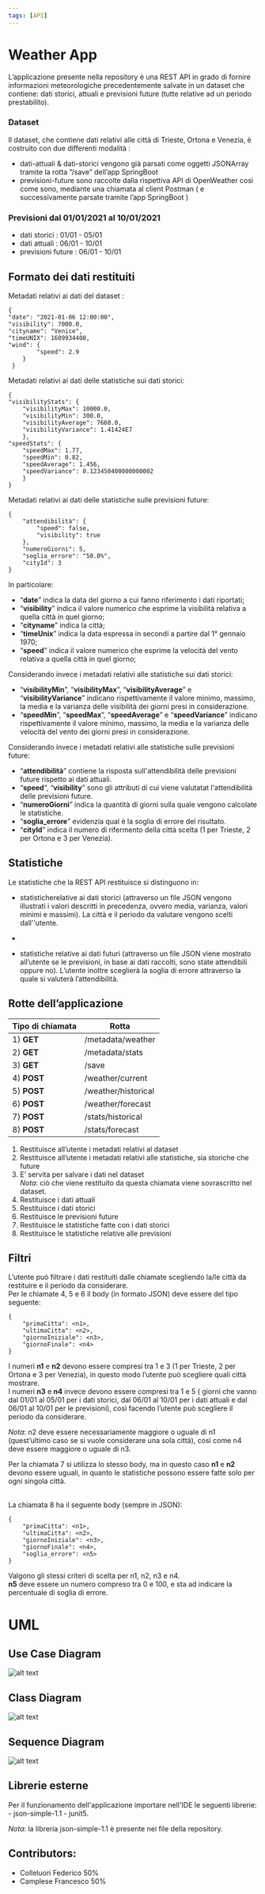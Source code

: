 ```yaml
---
tags: [API]
---
```


<h1 id="weather-app">Weather App</h1>
<p>L’applicazione presente nella repository è una REST API in grado di fornire informazioni meteorologiche precedentemente salvate in un dataset che contiene: dati storici, attuali e previsioni future (tutte relative ad un periodo prestabilito).</p>
<h3 id="dataset">Dataset</h3>
<p>Il dataset, che contiene dati relativi alle città di Trieste, Ortona e Venezia, è costruito con due differenti modalità :</p>
<ul>
<li>dati-attuali &amp; dati-storici vengono già parsati come oggetti JSONArray tramite la rotta “/save” dell’app SpringBoot</li>
<li>previsioni-future sono raccolte dalla rispettiva  API di OpenWeather così come sono, mediante una chiamata al client Postman ( e successivamente parsate tramite l’app SpringBoot )</li>
</ul>
<h3 id="previsioni-dal-01012021-al-10012021">Previsioni dal 01/01/2021 al 10/01/2021</h3>
<ul>
<li>dati storici :	  01/01 - 05/01</li>
<li>dati attuali :	  06/01 - 10/01</li>
<li>previsioni future : 06/01 - 10/01</li>
</ul>
<h2 id="formato-dei-dati-restituiti">Formato dei dati restituiti</h2>
Metadati relativi ai dati del dataset :
<pre><code>{
"date": "2021-01-06 12:00:00",
"visibility": 7000.0,
"cityname": "Venice",
"timeUNIX": 1609934400,
"wind": {
		"speed": 2.9
	}
 }
</code></pre>
<p>Metadati relativi ai dati delle statistiche sui dati storici:</p>
<pre><code>{
"visibilityStats": {
	"visibilityMax": 10000.0,
	"visibilityMin": 300.0,
	"visibilityAverage": 7660.0,
	"visibilityVariance": 1.41424E7
	},
"speedStats": {
	"speedMax": 1.77,
	"speedMin": 0.82,
	"speedAverage": 1.456,
	"speedVariance": 0.123450400000000002
	}
}
</code></pre>
<p>Metadati relativi ai dati delle statistiche sulle previsioni future:</p>
<pre><code>{
    "attendibilità": {
        "speed": false,
        "visibility": true
    },
    "numeroGiorni": 5,
    "soglia_errore": "50.0%",
    "cityId": 3
}
</code></pre>
<p>In particolare:</p>
<ul>
<li>“<strong>date</strong>” indica la data del giorno a cui fanno riferimento i dati riportati;</li>
<li>“<strong>visibility</strong>” indica il valore numerico che esprime la visibilità relativa a quella città in quel giorno;</li>
<li>“<strong>cityname</strong>” indica la città;</li>
<li>“<strong>timeUnix</strong>” indica la data espressa in secondi a partire dal 1° gennaio 1970;</li>
<li>“<strong>speed</strong>” indica il valore numerico che esprime la velocità del vento relativa a quella città in quel giorno;</li>
</ul>
<p>Considerando invece i metadati relativi alle statistiche sui dati storici:</p>
<ul>
<li>“<strong>visibilityMin</strong>”, “<strong>visibilityMax</strong>”, “<strong>visibilityAverage</strong>” e “<strong>visibilityVariance</strong>” indicano rispettivamente il valore minimo,  massimo, la media e la varianza delle visibilità dei giorni presi in considerazione.</li>
<li>“<strong>speedMin</strong>”, “<strong>speedMax</strong>”, “<strong>speedAverage</strong>” e “<strong>speedVariance</strong>” indicano rispettivamente il valore minimo, massimo, la media e la varianza delle velocità del vento dei giorni presi in considerazione.</li>
</ul>
<p>Considerando invece i metadati relativi alle statistiche sulle previsioni future:</p>
<ul>
<li>“<strong>attendibilità</strong>” contiene la risposta sull'attendibilità delle previsioni future rispetto ai dati attuali.</li>
<li>“<strong>speed</strong>”, “<strong>visibility</strong>” sono gli attributi di cui viene valutatat l'attendibilità delle previsioni future.</li>
<li>“<strong>numeroGiorni</strong>” indica la quantità di giorni sulla quale vengono calcolate le statistiche.</li>
<li>“<strong>soglia_errore</strong>” evidenzia qual è la soglia di errore del risultato.</li>
<li>“<strong>cityId</strong>” indica il numero di rifermento della città scelta (1 per Trieste, 2 per Ortona e 3 per Venezia).</li>
</ul>
<h2 id="statistiche">Statistiche</h2>
<p>
</p><p>
Le statistiche che la REST API restituisce si distinguono in:</p>
<ul>
<li>
<p>statisticherelative ai dati storici (attraverso un file JSON vengono illustrati i valori descritti in precedenza, ovvero media, varianza, valori minimi e massimi). La città e il periodo da valutare vengono scelti dall’'utente.</p>
</li>
<li>
<p>
</p></li></ul><ul>
<li>
statistiche relative ai dati futuri (attraverso un file JSON viene mostrato all’utente se le previsioni, in base ai dati raccolti, sono state attendibili oppure no). L’utente inoltre sceglierà la soglia di errore attraverso la quale si valuterà l’attendibilità.</li>
</ul>
<h2 id="rotte-dellapplicazione">Rotte dell’applicazione</h2>
<table>
<thead>
<tr>
<th>Tipo di chiamata</th>
<th>Rotta</th>
</tr>
</thead>
<tbody>
<tr>
<td>1) <strong>GET</strong></td>
<td>/metadata/weather</td>
</tr>
<tr>
<td>2) <strong>GET</strong></td>
<td>/metadata/stats</td>
</tr>
</tr>
<tr>
<td>3) <strong>GET</strong></td>
<td>/save</td>
</tr>
<tr>
<td>4) <strong>POST</strong></td>
<td>/weather/current</td>
</tr>
<tr>
<td>5) <strong>POST</strong></td>
<td>/weather/historical</td>
</tr>
<tr>
<td>6) <strong>POST</strong></td>
<td>/weather/forecast</td>
</tr>
<tr>
<td>7) <strong>POST</strong></td>
<td>/stats/historical</td>
</tr>
<tr>
<td>8) <strong>POST</strong></td>
<td>/stats/forecast</td>
</tr>
</tbody>
</table><ol>
<li>Restituisce all’utente i metadati relativi al dataset</li>
<li>Restituisce all’utente i metadati relativi alle statistiche, sia storiche che future</li>
<li>E’ servita per salvare i dati nel dataset<br>
<em>Nota</em>: ciò che viene restituito da questa chiamata viene 		      sovrascritto nel dataset.</li>
<li>Restituisce i dati attuali</li>
<li>Restituisce i dati storici</li>
<li>Restituisce le previsioni future</li>
<li>Restituisce le statistiche fatte con i dati storici</li>
<li>Restituisce le statistiche relative alle previsioni</li>
</ol>
<h2 id="filtri">Filtri</h2>
<p>L’utente può filtrare i dati restituiti dalle chiamate scegliendo la/le città da restituire e il periodo da considerare.<br>
Per le chiamate 4, 5 e 6 il body (in formato JSON) deve essere del tipo seguente:</p>
<pre><code>{
    "primaCitta": &lt;n1&gt;,
    "ultimaCitta": &lt;n2&gt;,
    "giornoIniziale": &lt;n3&gt;,
    "giornoFinale": &lt;n4&gt;
}</code></pre>
<p>I numeri <strong>n1</strong> e <strong>n2</strong> devono essere compresi tra 1 e 3 (1 per Trieste, 2 per Ortona e 3 per Venezia), in questo modo l’utente può scegliere quali città mostrare.<br>
I numeri <strong>n3</strong> e <strong>n4</strong> invece devono essere compresi tra 1 e 5 ( giorni che vanno dal 01/01 al 05/01 per i dati storici, dal 06/01 al 10/01 per i dati attuali e dal 06/01 al 10/01 per le previsioni), così facendo l’utente può scegliere il periodo da considerare.</p>
<p><em>Nota</em>: n2 deve essere necessariamente maggiore o uguale di n1 (quest’ultimo caso se si vuole considerare una sola città), così come n4 deve essere maggiore o uguale di n3.</p>
<p>
</p><p>
Per la chiamata 7 si utilizza lo stesso body, ma in questo caso <strong>n1</strong> e <strong>n2</strong> devono essere uguali, in quanto le statistiche possono essere fatte solo per ogni singola città.</p><br>
La chiamata 8 ha il seguente body (sempre in JSON):
<pre><code>{
    "primaCitta": &lt;n1&gt;,
    "ultimaCitta": &lt;n2&gt;,
    "giornoIniziale": &lt;n3&gt;,
    "giornoFinale": &lt;n4&gt;,
    "soglia_errore": &lt;n5&gt;
}</code></pre>
<p>Valgono gli stessi criteri di scelta per n1, n2, n3 e n4.<br>
<strong>n5</strong> deve essere un numero compreso tra 0 e 100, e sta ad indicare la percentuale di soglia di errore.</p>
<h1 id="uml">UML</h1>

## Use Case Diagram

![alt text](/assets/img/USE%20CASE%20DIAGRAM.png)

## Class Diagram

![alt text](/assets/img/CLASS_DIAGRAM.png)

## Sequence Diagram

![alt text](/assets/img/SEQUENCE_DIAGRAM_1.png)
<!--stackedit_data:
eyJoaXN0b3J5IjpbLTk0MDYyNzE4NiwxNzE3ODY0OTEwXX0=
-->
## Librerie esterne
Per il funzionamento dell'applicazione importare nell'IDE le seguenti librerie: - json-simple-1.1 - junit5.</p> 
<p><em>Nota</em>: la libreria json-simple-1.1 è presente nei file della repository.</p> 

## Contributors:
- Colleluori Federico 50%
- Camplese Francesco 50%
<!--stackedit_data:
eyJoaXN0b3J5IjpbOTYyNTg3NDA1XX0=
-->
